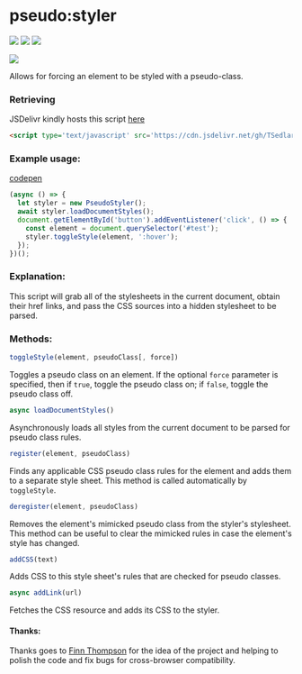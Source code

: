 # pseudo:styler

[![](https://img.shields.io/github/license/mashape/apistatus.svg)](LICENSE)
[![](https://img.shields.io/badge/donate-patreon-orange.svg)](https://www.patreon.com/bePatron?c=954360)
[![](https://img.shields.io/badge/donate-paypal-blue.svg)](https://paypal.me/TSedlar)

[![](https://data.jsdelivr.com/v1/package/gh/TSedlar/pseudo-styler/badge)](https://www.jsdelivr.com/package/gh/TSedlar/pseudo-styler)

Allows for forcing an element to be styled with a pseudo-class.

### Retrieving

JSDelivr kindly hosts this script [here](https://www.jsdelivr.com/package/gh/TSedlar/pseudo-styler)

```html
<script type='text/javascript' src='https://cdn.jsdelivr.net/gh/TSedlar/pseudo-styler@1.0.8/pseudostyler.js'>
```

### Example usage:

[codepen](https://codepen.io/tsedlar/pen/EGrBqm)

```javascript
(async () => {
  let styler = new PseudoStyler();
  await styler.loadDocumentStyles();
  document.getElementById('button').addEventListener('click', () => {
    const element = document.querySelector('#test');
    styler.toggleStyle(element, ':hover');
  });
})();
```

### Explanation:
This script will grab all of the stylesheets in the current document, obtain their href links, and pass the CSS sources into a hidden stylesheet to be parsed.

### Methods:
```javascript
toggleStyle(element, pseudoClass[, force])
```

Toggles a pseudo class on an element. If the optional `force` parameter is specified, then if `true`, toggle the pseudo class on; if `false`, toggle the pseudo class off.

```javascript
async loadDocumentStyles()
```

Asynchronously loads all styles from the current document to be parsed for pseudo class rules.

```javascript
register(element, pseudoClass)
```

Finds any applicable CSS pseudo class rules for the element and adds them to a separate style sheet. This method is called automatically by `toggleStyle`.

```javascript
deregister(element, pseudoClass)
```

Removes the element's mimicked pseudo class from the styler's stylesheet. This method can be useful to clear the mimicked rules in case the element's style has changed.

```javascript
addCSS(text)
```

Adds CSS to this style sheet's rules that are checked for pseudo classes.

```javascript
async addLink(url)
```

Fetches the CSS resource and adds its CSS to the styler.

#### Thanks:

Thanks goes to [Finn Thompson](https://github.com/FThompson) for the idea of the project and helping to polish the code and fix bugs for cross-browser compatibility.
